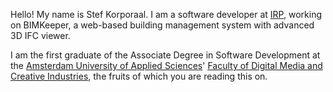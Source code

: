 Hello! My name is Stef Korporaal. I am a software developer at [IRP](https://irp.nl/), working on BIMKeeper, a web-based building management system with advanced 3D IFC viewer.

I am the first graduate of the Associate Degree in Software Development at the [Amsterdam University of Applied Sciences](https://www.amsterdamuas.com)' [Faculty of Digital Media and Creative Industries](https://www.amsterdamuas.com/faculty/fdmci/faculty-of-digital-media-and-creative-industries.html), the fruits of which you are reading this on.
